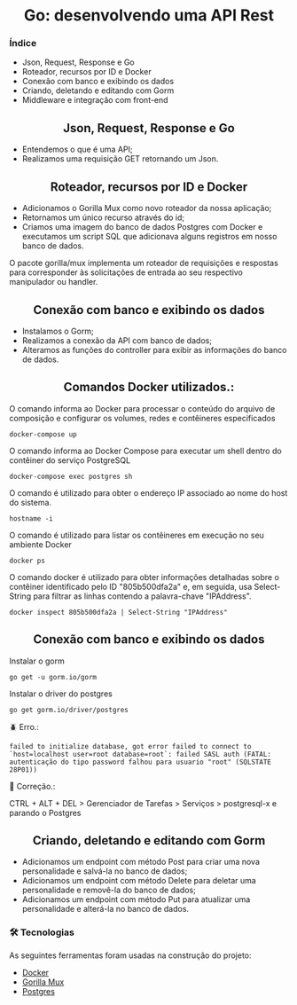 <h1 align="center">
Go: desenvolvendo uma API Rest
</h1>

### Índice

- Json, Request, Response e Go
- Roteador, recursos por ID e Docker
- Conexão com banco e exibindo os dados
- Criando, deletando e editando com Gorm
- Middleware e integração com front-end

<h2 align="center">
Json, Request, Response e Go
</h2>

* Entendemos o que é uma API;
* Realizamos uma requisição GET retornando um Json.

<h2 align="center">
Roteador, recursos por ID e Docker
</h2>

* Adicionamos o Gorilla Mux como novo roteador da nossa aplicação;
* Retornamos um único recurso através do id;
* Criamos uma imagem do banco de dados Postgres com Docker e executamos um script SQL que adicionava alguns registros em nosso banco de dados.

O pacote gorilla/mux implementa um roteador de requisições e respostas para corresponder às solicitações de entrada ao seu respectivo manipulador ou handler.

<h2 align="center">
Conexão com banco e exibindo os dados
</h2>

* Instalamos o Gorm;
* Realizamos a conexão da API com banco de dados;
* Alteramos as funções do controller para exibir as informações do banco de dados.

<h2 align="center">
Comandos Docker utilizados.:
</h2>

O comando informa ao Docker para processar o conteúdo do arquivo de composição e configurar os volumes, redes e contêineres especificados

```docker-compose up```

O comando informa ao Docker Compose para executar um shell dentro do contêiner do serviço PostgreSQL

```docker-compose exec postgres sh```

O comando é utilizado para obter o endereço IP associado ao nome do host do sistema. 

```hostname -i```

O comando é utilizado para listar os contêineres em execução no seu ambiente Docker

```docker ps```

O comando docker é utilizado para obter informações detalhadas sobre o contêiner identificado pelo ID "805b500dfa2a" e, em seguida, usa Select-String para filtrar as linhas contendo a palavra-chave "IPAddress".

```docker inspect 805b500dfa2a | Select-String "IPAddress"```

<h2 align="center">
Conexão com banco e exibindo os dados
</h2>

Instalar o gorm

```go get -u gorm.io/gorm```

Instalar o driver do postgres

```go get gorm.io/driver/postgres```

🪲 Erro.: 

```failed to initialize database, got error failed to connect to `host=localhost user=root database=root`: failed SASL auth (FATAL: autenticação do tipo password falhou para usuario "root" (SQLSTATE 28P01))```

 🔨 Correção.:

CTRL + ALT + DEL > Gerenciador de Tarefas > Serviços > postgresql-x e parando o Postgres

<h2 align="center">
Criando, deletando e editando com Gorm
</h2>

* Adicionamos um endpoint com método Post para criar uma nova personalidade e salvá-la no banco de dados;
* Adicionamos um endpoint com método Delete para deletar uma personalidade e removê-la do banco de dados;
* Adicionamos um endpoint com método Put para atualizar uma personalidade e alterá-la no banco de dados.



### 🛠 Tecnologias

As seguintes ferramentas foram usadas na construção do projeto:

- [Docker](https://www.docker.com/)
- [Gorilla Mux](https://github.com/gorilla/mux)
- [Postgres](https://www.postgresql.org/)